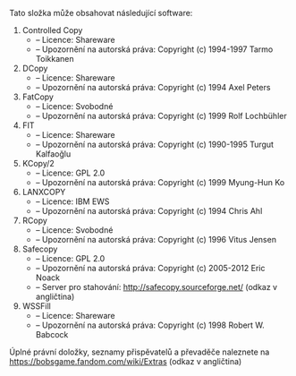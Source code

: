 ﻿Tato složka může obsahovat následující software:

1. Controlled Copy
   - – Licence: Shareware
   - – Upozornění na autorská práva: Copyright (c) 1994-1997 Tarmo Toikkanen
2. DCopy
   - – Licence: Shareware
   - – Upozornění na autorská práva: Copyright (c) 1994 Axel Peters
3. FatCopy
   - – Licence: Svobodné
   - – Upozornění na autorská práva: Copyright (c) 1999 Rolf Lochbühler
4. FIT
   - – Licence: Shareware
   - – Upozornění na autorská práva: Copyright (c) 1990-1995 Turgut Kalfaoğlu
5. KCopy/2
   - – Licence: GPL 2.0
   - – Upozornění na autorská práva: Copyright (c) 1999 Myung-Hun Ko
6. LANXCOPY
   - – Licence: IBM EWS
   - – Upozornění na autorská práva: Copyright (c) 1994 Chris Ahl
7. RCopy
   - – Licence: Svobodné
   - – Upozornění na autorská práva: Copyright (c) 1996 Vitus Jensen
8. Safecopy
   - – Licence: GPL 2.0
   - – Upozornění na autorská práva: Copyright (c) 2005-2012 Eric Noack
   - – Server pro stahování: http://safecopy.sourceforge.net/ (odkaz v angličtina)
9. WSSFill
   - – Licence: Shareware
   - – Upozornění na autorská práva: Copyright (c) 1998 Robert W. Babcock

Úplné právní doložky, seznamy přispěvatelů a převaděče naleznete na https://bobsgame.fandom.com/wiki/Extras (odkaz v angličtina)
